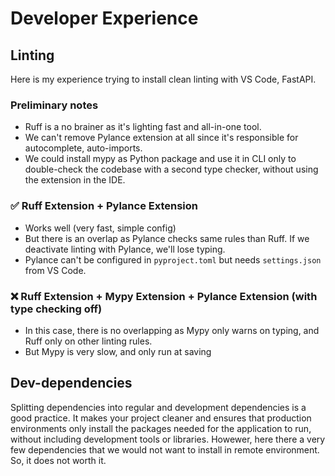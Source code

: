 # Developer Experience

## Linting

Here is my experience trying to install clean linting with VS Code, FastAPI.

### Preliminary notes

- Ruff is a no brainer as it's lighting fast and all-in-one tool.
- We can't remove Pylance extension at all since it's responsible for autocomplete, auto-imports.
- We could install mypy as Python package and use it in CLI only to double-check the codebase with a second type checker, without using the extension in the IDE.

### ✅ Ruff Extension + Pylance Extension 
- Works well (very fast, simple config)
- But there is an overlap as Pylance checks same rules than Ruff. If we deactivate linting with Pylance, we'll lose typing.
- Pylance can't be configured in `pyproject.toml` but needs `settings.json` from VS Code.

### ❌ Ruff Extension + Mypy Extension + Pylance Extension (with type checking off) 
- In this case, there is no overlapping as Mypy only warns on typing, and Ruff only on other linting rules.
- But Mypy is very slow, and only run at saving


## Dev-dependencies

Splitting dependencies into regular and development dependencies is a good practice. It makes your project cleaner and ensures that production environments only install the packages needed for the application to run, without including development tools or libraries. Howewer, here there a very few dependencies that we would not want to install in remote environment. So, it does not worth it.
